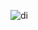 ![di](https://github.com/ObaiBasheer/PayrollManagementSystem/assets/53649412/4bd8193a-ff6a-4a3b-ac6e-5935af65d538)

